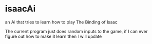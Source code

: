 # isaacAi
an Ai that tries to learn how to play The Binding of Isaac

The current program just does random inputs to the game, if I can ever figure out how to make it learn then I will update
